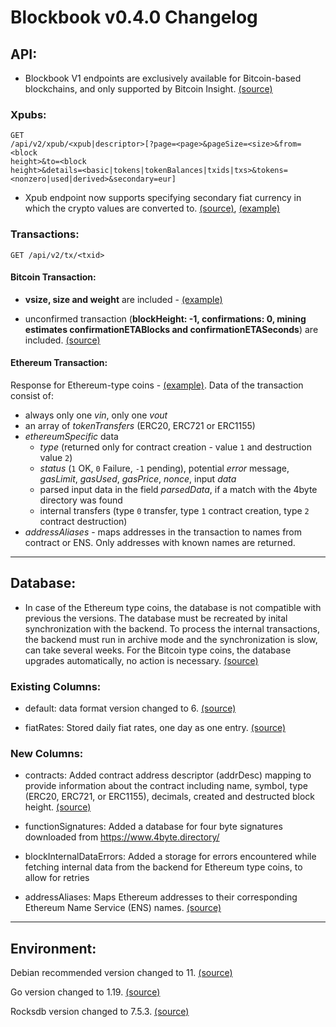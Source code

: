 # Blockbook v0.4.0 Changelog

## API:

- Blockbook V1 endpoints are exclusively available for Bitcoin-based 
blockchains, and only supported by Bitcoin Insight. 
[(source)](https://github.com/trezor/blockbook/commit/c1256d22e9e34844acfbae5f094365e74da7dc99#diff-9eddf4dc51bf6a0125ca7fb094468ad284112270385c41cebce4f8f0a29620abR902)

### Xpubs:
```
GET 
/api/v2/xpub/<xpub|descriptor>[?page=<page>&pageSize=<size>&from=<block 
height>&to=<block 
height>&details=<basic|tokens|tokenBalances|txids|txs>&tokens=<nonzero|used|derived>&secondary=eur]
```

- Xpub endpoint now supports specifying secondary fiat currency in which 
the crypto values are converted to. 
[(source)](https://github.com/trezor/blockbook/commit/c1256d22e9e34844acfbae5f094365e74da7dc99#diff-9eddf4dc51bf6a0125ca7fb094468ad284112270385c41cebce4f8f0a29620abR433), 
[(example)](https://github.com/trezor/blockbook/commit/c1256d22e9e34844acfbae5f094365e74da7dc99#diff-9eddf4dc51bf6a0125ca7fb094468ad284112270385c41cebce4f8f0a29620abR371-R404)

### Transactions:
```
GET /api/v2/tx/<txid>
```
#### Bitcoin Transaction:

- **vsize, size and weight** are included - 
[(example)](https://btc1.trezor.io/api/v2/tx/18945c8c8ff2016617a2bac644971ab21d97c51986f2516b31e640616c4d4862)

- unconfirmed transaction (**blockHeight: -1, confirmations: 0, mining 
estimates confirmationETABlocks and confirmationETASeconds**) are 
included. 
[(source)](https://github.com/trezor/blockbook/commit/b227dfedcbde37219a4cb16500529513cc48e1e8#diff-9eddf4dc51bf6a0125ca7fb094468ad284112270385c41cebce4f8f0a29620abR188-R191)

#### Ethereum Transaction:
Response for Ethereum-type coins - 
[(example)](0x92524e7a1164841639951ee3d32d8072e77e0283f2f42a07c5bb8bae6358f0b4). 
Data of the transaction consist of:

- always only one _vin_, only one _vout_
- an array of _tokenTransfers_ (ERC20, ERC721 or ERC1155)
- _ethereumSpecific_ data
  - _type_ (returned only for contract creation - value `1` and 
destruction value `2`)
  - _status_ (`1` OK, `0` Failure, `-1` pending), potential _error_ 
message, _gasLimit_, _gasUsed_, _gasPrice_, _nonce_, input _data_
  - parsed input data in the field _parsedData_, if a match with the 4byte 
directory was found
  - internal transfers (type `0` transfer, type `1` contract creation, 
type `2` contract destruction)
- _addressAliases_ - maps addresses in the transaction to names from 
contract or ENS. Only addresses with known names are returned.

---
## Database:

- In case of the Ethereum type coins, the database is not compatible with 
previous the versions. The database must be recreated by inital 
synchronization with the backend. To process the internal transactions, 
the backend must run in archive mode and the synchronization is slow, can 
take several weeks.
For the Bitcoin type coins, the database upgrades automatically, no action 
is necessary. 
[(source)](https://github.com/trezor/blockbook/releases/tag/v0.4.0)


### Existing Columns:

- default: data format version changed to 6. 
[(source)](https://github.com/trezor/blockbook/commit/c1256d22e9e34844acfbae5f094365e74da7dc99#diff-96484041aa460b98eecdb7c9dbab36e8eb8b37a645415a05590e562f31efc0abR28)

- fiatRates: Stored daily fiat rates, one day as one entry. 
[(source)](https://github.com/trezor/blockbook/commit/c1256d22e9e34844acfbae5f094365e74da7dc99#diff-96484041aa460b98eecdb7c9dbab36e8eb8b37a645415a05590e562f31efc0abR158)



### New Columns:

- contracts: Added contract address descriptor (addrDesc) mapping to 
provide information about the contract including name, symbol, type 
(ERC20, ERC721, or ERC1155), decimals, created and destructed block 
height. 
[(source)](https://github.com/trezor/blockbook/commit/c1256d22e9e34844acfbae5f094365e74da7dc99#diff-96484041aa460b98eecdb7c9dbab36e8eb8b37a645415a05590e562f31efc0abR170)

- functionSignatures: Added a database for four byte signatures downloaded 
from https://www.4byte.directory/

- blockInternalDataErrors: Added a storage for errors encountered while 
fetching internal data from the backend for Ethereum type coins, to allow 
for retries

- addressAliases: Maps Ethereum addresses to their corresponding Ethereum 
Name Service (ENS) names. 
[(source)](https://github.com/trezor/blockbook/commit/c1256d22e9e34844acfbae5f094365e74da7dc99#diff-96484041aa460b98eecdb7c9dbab36e8eb8b37a645415a05590e562f31efc0abR195)

---
## Environment:
Debian recommended version changed to 11. 
[(source)](https://github.com/trezor/blockbook/commit/1a476e58f07cb32ffecc41392b339428f7075feb#diff-43453f510556d352276e897e137cb103b3bbca24acb6cba33208d4887b2e3c77R81)

Go version changed to 1.19. 
[(source)](https://github.com/trezor/blockbook/commit/1a476e58f07cb32ffecc41392b339428f7075feb#diff-2e4b6e0eeeea63d6e3c6af432b51d8afc20029970c5849106cc1e0ca899c1701R14)

Rocksdb version changed to 7.5.3. 
[(source)](https://github.com/trezor/blockbook/commit/1a476e58f07cb32ffecc41392b339428f7075feb#diff-2e4b6e0eeeea63d6e3c6af432b51d8afc20029970c5849106cc1e0ca899c1701R15)

